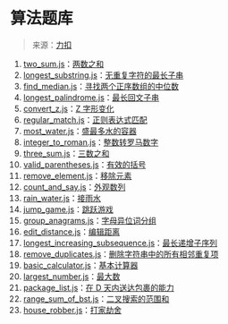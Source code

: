 # 算法题库
> 来源：[力扣](https://leetcode-cn.com/problems)

1. [two_sum.js](two_sum.js)：[两数之和](https://leetcode-cn.com/problems/two-sum/)
2. [longest_substring.js](longest_substring.js)：[无重复字符的最长子串](https://leetcode-cn.com/problems/longest-substring-without-repeating-characters/)
3. [find_median.js](find_median.js)：[寻找两个正序数组的中位数](https://leetcode-cn.com/problems/median-of-two-sorted-arrays/)
4. [longest_palindrome.js](longest_palindrome.js)：[最长回文子串](https://leetcode-cn.com/problems/longest-palindromic-substring/)
5. [convert_z.js](convert_z.js)：[Z 字形变化](https://leetcode-cn.com/problems/zigzag-conversion/)
6. [regular_match.js](regular_match.js)：[正则表达式匹配](https://leetcode-cn.com/problems/regular-expression-matching/)
7. [most_water.js](most_water.js)：[盛最多水的容器](https://leetcode-cn.com/problems/container-with-most-water/)
8. [integer_to_roman.js](integer_to_roman.js)：[整数转罗马数字](https://leetcode-cn.com/problems/integer-to-roman/)
9. [three_sum.js](three_sum.js)：[三数之和](https://leetcode-cn.com/problems/3sum/)
10. [valid_parentheses.js](valid_parentheses.js)：[有效的括号](https://leetcode-cn.com/problems/valid-parentheses/)
11. [remove_element.js](remove_element.js)：[移除元素](https://leetcode-cn.com/problems/remove-element/)
12. [count_and_say.js](count_and_say.js)：[外观数列](https://leetcode-cn.com/problems/count-and-say/)
13. [rain_water.js](rain_water.js)：[接雨水](https://leetcode-cn.com/problems/trapping-rain-water/)
14. [jump_game.js](jump_game.js)：[跳跃游戏](https://leetcode-cn.com/problems/jump-game-ii/)
15. [group_anagrams.js](group_anagrams.js)：[字母异位词分组](https://leetcode-cn.com/problems/group-anagrams/)
16. [edit_distance.js](edit_distance.js)：[编辑距离](https://leetcode-cn.com/problems/edit-distance/)
17. [longest_increasing_subsequence.js](longest_increasing_subsequence.js)：[最长递增子序列](https://leetcode-cn.com/problems/longest-increasing-subsequence/)
18. [remove_duplicates.js](remove_duplicates.js)：[删除字符串中的所有相邻重复项](https://leetcode-cn.com/problems/remove-all-adjacent-duplicates-in-string/)
19. [basic_calculator.js](basic_calculator.js])：[基本计算器](https://leetcode-cn.com/problems/basic-calculator/)
20. [largest_number.js](largest_number.js])：[最大数](https://leetcode-cn.com/problems/largest-number/)
21. [package_list.js](package_list.js])：[在 D 天内送达包裹的能力](https://leetcode-cn.com/problems/capacity-to-ship-packages-within-d-days/)
22. [range_sum_of_bst.js](range_sum_of_bst.js])：[二叉搜索的范围和](https://leetcode-cn.com/problems/range-sum-of-bst/)
22. [house_robber.js](house_robber.js])：[打家劫舍](https://leetcode-cn.com/problems/house-robber/)